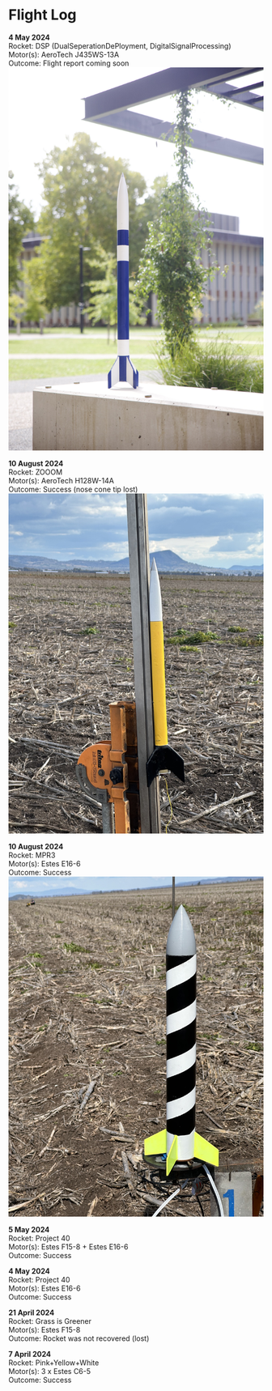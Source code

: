 # Flight Log

**4 May 2024**  
Rocket: DSP (DualSeperationDePloyment, DigitalSignalProcessing)  
Motor(s): AeroTech J435WS-13A  
Outcome: Flight report coming soon  
![Blue and White rocket](assets/DSP.jpeg)

**10 August 2024**  
Rocket: ZOOOM  
Motor(s): AeroTech H128W-14A  
Outcome: Success (nose cone tip lost)  
![Black, Yellow and White rocket](assets/ZOOOM.jpeg)

**10 August 2024**  
Rocket: MPR3  
Motor(s): Estes E16-6  
Outcome: Success  
![Black, Fluro Yellow, Grey and White rocket](assets/MPR3.jpeg)

**5 May 2024**  
Rocket: Project 40  
Motor(s): Estes F15-8 + Estes E16-6  
Outcome: Success  

**4 May 2024**  
Rocket: Project 40  
Motor(s): Estes E16-6  
Outcome: Success  

**21 April 2024**  
Rocket: Grass is Greener  
Motor(s): Estes F15-8  
Outcome: Rocket was not recovered (lost)  

**7 April 2024**  
Rocket: Pink+Yellow+White  
Motor(s): 3 x Estes C6-5  
Outcome: Success

